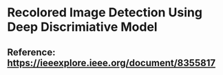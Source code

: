 # Recolored Image Detection Using Deep Discrimiative Model


## Reference: https://ieeexplore.ieee.org/document/8355817
